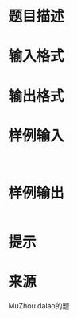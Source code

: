 

# 题目描述



# 输入格式



# 输出格式



# 样例输入


<pre><img src="/upload/image/20170630/20170630164321_39777.jpg" alt=""/> </pre>

# 样例输出


<pre><img src="/upload/image/20170630/20170630164340_23635.jpg" alt=""/></pre>

# 提示



# 来源


<p>
MuZhou dalao的题
</p>
